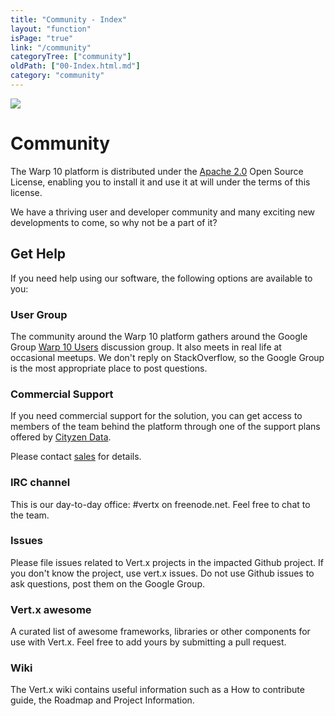 ```yaml
---
title: "Community - Index"
layout: "function"
isPage: "true"
link: "/community"
categoryTree: ["community"]
oldPath: ["00-Index.html.md"]
category: "community"
---
```


<div style="max-height: 40vh; overflow: hidden; width: 100%">
<img src="https://images.unsplash.com/photo-1493689485253-f07fcbfc731b?w=1333&ixid=dW5zcGxhc2guY29tOzs7Ozs%3D" class="img-fluid">
</div>

# Community #

The Warp 10 platform is distributed under the [Apache 2.0](http://www.apache.org/licenses/LICENSE-2.0) Open Source 
License, enabling you to install it and use it at will under the terms of this license.


We have a thriving user and developer community and many exciting new developments to come, so why not be a part of it?

## Get Help ##

If you need help using our software, the following options are available to you:

<div class="row"><div class="col-sm-12 col-md-4">

<h3>User Group</h3>

The community around the Warp 10 platform gathers around the Google Group 
[Warp 10 Users](https://groups.google.com/forum/#!forum/warp10-users) discussion group. It also meets in real life at 
occasional meetups. We don't reply on StackOverflow, so the Google Group  is the most appropriate place to post questions.

<h3>Commercial Support</h3>


If you need commercial support for the solution, you can get access to members of the team behind the platform through 
one of the support plans offered by [Cityzen Data](http://www.cityzendata.com/).

Please contact [sales](mailto:sales@cityzendata.com) for details.

</div><div class="col-sm-12 col-md-4">

<h3>IRC channel</h3>

This is our day-to-day office: #vertx on freenode.net. Feel free to chat to the team.

<h3>Issues</h3>

Please file issues related to Vert.x projects in the impacted Github project. If you don't know the project, use vert.x issues. Do not use Github issues to ask questions, post them on the Google Group.

</div><div class="col-sm-12 col-md-4">

<h3>Vert.x awesome</h3>

A curated list of awesome frameworks, libraries or other components for use with Vert.x. Feel free to add yours by submitting a pull request.

<h3>Wiki</h3>

The Vert.x wiki contains useful information such as a How to contribute guide, the Roadmap and Project Information.

</div></div>